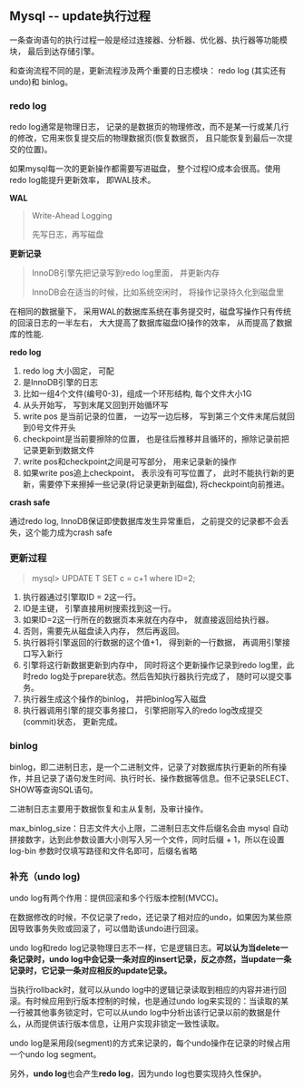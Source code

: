 ## Mysql -- update执行过程



一条查询语句的执行过程一般是经过连接器、分析器、优化器、执行器等功能模块， 最后到达存储引擎。



和查询流程不同的是，更新流程涉及两个重要的日志模块： redo log (其实还有undo)和 binlog。



### redo log

redo log通常是物理日志， 记录的是数据页的物理修改，而不是某一行或某几行的修改，它用来恢复提交后的物理数据页(恢复数据页， 且只能恢复到最后一次提交的位置)。

如果mysql每一次的更新操作都需要写进磁盘， 整个过程IO成本会很高。使用redo log能提升更新效率， 即WAL技术。



**WAL**

> Write-Ahead Logging
>
> 先写日志，再写磁盘

**更新记录**

> InnoDB引擎先把记录写到redo log里面， 并更新内存
>
> InnoDB会在适当的时候，比如系统空闲时， 将操作记录持久化到磁盘里

在相同的数据量下， 采用WAL的数据库系统在事务提交时，磁盘写操作只有传统的回滚日志的一半左右， 大大提高了数据库磁盘IO操作的效率， 从而提高了数据库的性能.



**redo log**

1. redo log 大小固定， 可配
2. 是InnoDB引擎的日志
3. 比如一组4个文件(编号0-3)，组成一个环形结构, 每个文件大小1G
4. 从头开始写， 写到末尾又回到开始循环写
5. write pos 是当前记录的位置， 一边写一边后移， 写到第三个文件末尾后就回到0号文件开头
6. checkpoint是当前要擦除的位置， 也是往后推移并且循环的，擦除记录前把记录更新到数据文件
7. write pos和checkpoint之间是可写部分， 用来记录新的操作
8. 如果write pos追上checkpoint， 表示没有可写位置了， 此时不能执行新的更新，需要停下来擦掉一些记录(将记录更新到磁盘), 将checkpoint向前推进。

**crash safe**

通过redo log, InnoDB保证即使数据库发生异常重启， 之前提交的记录都不会丢失，这个能力成为crash safe



### 更新过程

> mysql> UPDATE T SET c = c+1 where ID=2;

1. 执行器通过引擎取ID = 2这一行。
2. ID是主键， 引擎直接用树搜索找到这一行。
3. 如果ID=2这一行所在的数据页本来就在内存中， 就直接返回给执行器。
4. 否则，需要先从磁盘读入内存， 然后再返回。
5. 执行器将引擎返回的行数据的这个值+1， 得到新的一行数据， 再调用引擎接口写入新行
6. 引擎将这行新数据更新到内存中， 同时将这个更新操作记录到redo log里，此时redo log处于prepare状态。然后告知执行器执行完成了， 随时可以提交事务。
7. 执行器生成这个操作的binlog， 并把binlog写入磁盘
8. 执行器调用引擎的提交事务接口， 引擎把刚写入的redo log改成提交(commit)状态， 更新完成。

### binlog

binlog，即二进制日志，是一个二进制文件，记录了对数据库执行更新的所有操作，并且记录了语句发生时间、执行时长、操作数据等信息。但不记录SELECT、SHOW等查询SQL语句。

二进制日志主要用于数据恢复和主从复制，及审计操作。

max_binlog_size：日志文件大小上限，二进制日志文件后缀名会由 mysql 自动拼接数字，达到此参数设置大小则写入另一个文件，同时后缀 + 1，所以在设置 log-bin 参数时仅填写路径和文件名即可，后缀名省略



### 补充（undo log)

undo log有两个作用：提供回滚和多个行版本控制(MVCC)。

在数据修改的时候，不仅记录了redo，还记录了相对应的undo，如果因为某些原因导致事务失败或回滚了，可以借助该undo进行回滚。

undo log和redo log记录物理日志不一样，它是逻辑日志。**可以认为当delete一条记录时，undo log中会记录一条对应的insert记录，反之亦然，当update一条记录时，它记录一条对应相反的update记录。**

当执行rollback时，就可以从undo log中的逻辑记录读取到相应的内容并进行回滚。有时候应用到行版本控制的时候，也是通过undo log来实现的：当读取的某一行被其他事务锁定时，它可以从undo log中分析出该行记录以前的数据是什么，从而提供该行版本信息，让用户实现非锁定一致性读取。

undo log是采用段(segment)的方式来记录的，每个undo操作在记录的时候占用一个undo log segment。

另外，**undo log**也会产生**redo log**，因为undo log也要实现持久性保护。

